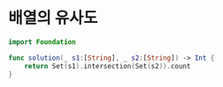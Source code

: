 # 배열의 유사도

```swift
import Foundation

func solution(_ s1:[String], _ s2:[String]) -> Int {
    return Set(s1).intersection(Set(s2)).count
}
```
